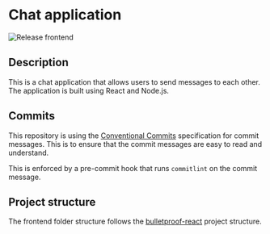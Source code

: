# Chat application

![Release frontend](https://github.com/FelixSundqvist/chat-application/actions/workflows/release-frontend.yml/badge.svg)


## Description

This is a chat application that allows users to send messages to each other. The application is built using React and Node.js.

## Commits

This repository is using the [Conventional Commits](https://www.conventionalcommits.org/en/v1.0.0/) specification for commit messages. This is to ensure that the commit messages are easy to read and understand.

This is enforced by a pre-commit hook that runs `commitlint` on the commit message.

## Project structure

The frontend folder structure follows the [bulletproof-react](https://github.com/alan2207/bulletproof-react/blob/master/docs/project-structure.md) project structure.


